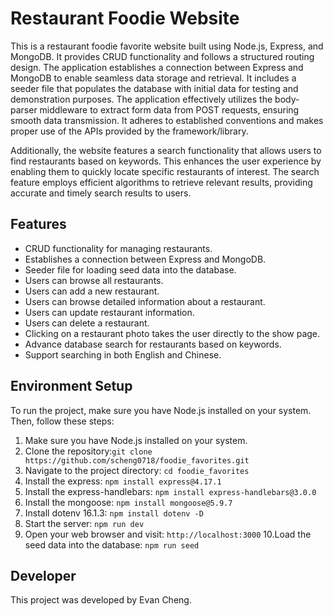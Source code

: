 # Restaurant Foodie Website

This is a restaurant foodie favorite website built using Node.js, Express, and MongoDB. It provides CRUD functionality and follows a structured routing design. The application establishes a connection between Express and MongoDB to enable seamless data storage and retrieval. It includes a seeder file that populates the database with initial data for testing and demonstration purposes. The application effectively utilizes the body-parser middleware to extract form data from POST requests, ensuring smooth data transmission. It adheres to established conventions and makes proper use of the APIs provided by the framework/library.

Additionally, the website features a search functionality that allows users to find restaurants based on keywords. This enhances the user experience by enabling them to quickly locate specific restaurants of interest. The search feature employs efficient algorithms to retrieve relevant results, providing accurate and timely search results to users.

## Features

- CRUD functionality for managing restaurants.
- Establishes a connection between Express and MongoDB.
- Seeder file for loading seed data into the database.
- Users can browse all restaurants.
- Users can add a new restaurant.
- Users can browse detailed information about a restaurant.
- Users can update restaurant information.
- Users can delete a restaurant.
- Clicking on a restaurant photo takes the user directly to the show page.
- Advance database search for restaurants based on keywords.
- Support searching in both English and Chinese.

## Environment Setup

To run the project, make sure you have Node.js installed on your system. Then, follow these steps:

1. Make sure you have Node.js installed on your system.
2. Clone the repository:```git clone https://github.com/scheng0718/foodie_favorites.git```
3. Navigate to the project directory: ```cd foodie_favorites```
4. Install the express: ```npm install express@4.17.1```
5. Install the express-handlebars: ```npm install express-handlebars@3.0.0```
6. Install the mongoose: ```npm install mongoose@5.9.7```
7. Install dotenv 16.1.3: ```npm install dotenv -D```
8. Start the server: ```npm run dev```
9. Open your web browser and visit: ```http://localhost:3000```
10.Load the seed data into the database: ```npm run seed```
## Developer

This project was developed by Evan Cheng.

